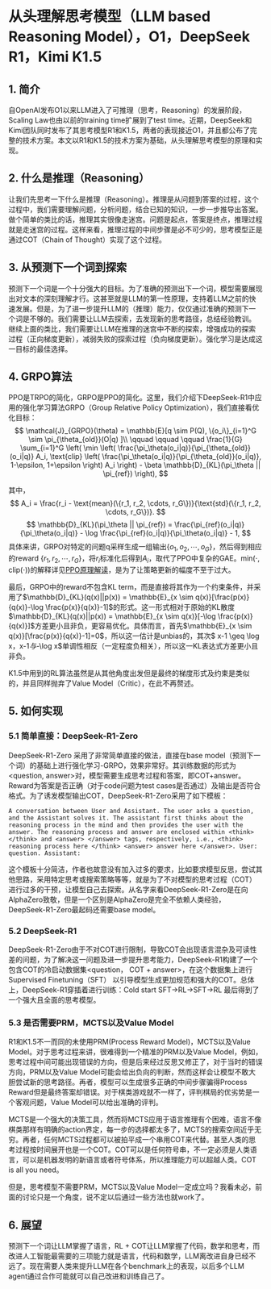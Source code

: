 # 从头理解思考模型（LLM based Reasoning Model），O1，DeepSeek R1，Kimi K1.5

## 1. 简介
自OpenAI发布O1以来LLM进入了可推理（思考，Reasoning）的发展阶段，Scaling Law也由以前的training time扩展到了test time。近期，DeepSeek和Kimi团队同时发布了其思考模型R1和K1.5，两者的表现接近O1，并且都公布了完整的技术方案。本文以R1和K1.5的技术方案为基础，从头理解思考模型的原理和实现。
## 2. 什么是推理（Reasoning）
让我们先思考一下什么是推理（Reasoning）。推理是从问题到答案的过程，这个过程中，我们需要理解问题，分析问题，结合已知的知识，一步一步推导出答案。做个简单的类比的话，推理其实很像走迷宫。问题是起点，答案是终点，推理过程就是走迷宫的过程。这样来看，推理过程的中间步骤是必不可少的，思考模型正是通过COT（Chain of Thought）实现了这个过程。
## 3. 从预测下一个词到探索
预测下一个词是一个十分强大的目标。为了准确的预测出下一个词，模型需要展现出对文本的深刻理解才行。这甚至就是LLM的第一性原理，支持着LLM之前的快速发展。但是，为了进一步提升LLM的（推理）能力，仅仅通过准确的预测下一个词是不够的。我们需要让LLM去探索，去发现新的思考路径，总结经验教训。继续上面的类比，我们需要让LLM在推理的迷宫中不断的探索，增强成功的探索过程（正向梯度更新），减弱失败的探索过程（负向梯度更新）。强化学习是达成这一目标的最佳选择。
## 4. GRPO算法
PPO是TRPO的简化，GRPO是PPO的简化。这里，我们介绍下DeepSeek-R1中应用的强化学习算法GRPO（Group Relative Policy Optimization），我们直接看优化目标：
$$
\mathcal{J}_{GRPO}(\theta) = \mathbb{E}[q \sim P(Q), \{o_i\}_{i=1}^G \sim \pi_{\theta_{old}}(O|q) ]\\
 \qquad  \qquad  \qquad
\frac{1}{G} \sum_{i=1}^G \left( \min \left( \frac{\pi_\theta(o_i|q)}{\pi_{\theta_{old}}(o_i|q)} A_i, \text{clip} \left( \frac{\pi_\theta(o_i|q)}{\pi_{\theta_{old}}(o_i|q)}, 1-\epsilon, 1+\epsilon \right) A_i \right) - \beta \mathbb{D}_{KL}(\pi_\theta || \pi_{ref}) \right),
$$


其中，
$$
A_i = \frac{r_i - \text{mean}(\{r_1, r_2, \cdots, r_G\})}{\text{std}(\{r_1, r_2, \cdots, r_G\})}.
$$
$$
\mathbb{D}_{KL}(\pi_\theta || \pi_{ref}) = \frac{\pi_{ref}(o_i|q)}{\pi_\theta(o_i|q)} - \log \frac{\pi_{ref}(o_i|q)}{\pi_\theta(o_i|q)} - 1,
$$
具体来讲，GRPO对特定的问题q采样生成一组输出$\{o_1, o_2, \cdots, o_G\}$，然后得到相应的reward $\{r_1, r_2, \cdots, r_G\}$，将$r_i$标准化后得到$A_i$，取代了PPO中复杂的GAE。$\text{min}(\cdot,\text{clip}(\cdot))$的解释详见[PPO原理解读](https://zhuanlan.zhihu.com/p/3333839684)，是为了让策略更新的幅度不至于过大。

最后，GRPO中的reward不包含KL term，而是直接将其作为一个约束条件，并采用了$\mathbb{D}_{KL}(q(x)||p(x)) = \mathbb{E}_{x \sim q(x)}[\frac{p(x)}{q(x)}-\log \frac{p(x)}{q(x)}-1]$的形式。这一形式相对于原始的KL散度$\mathbb{D}_{KL}(q(x)||p(x)) = \mathbb{E}_{x \sim q(x)}[-\log \frac{p(x)}{q(x)}]$方差更小且非负，更容易优化。具体而言，首先$\mathbb{E}_{x \sim q(x)}[\frac{p(x)}{q(x)}-1]=0$，所以这一估计是unbias的，其次$ x-1 \geq \log x$，$x-1$与$-\log x$单调性相反（一定程度负相关），所以这一KL表达式方差更小且非负。

K1.5中用到的RL算法虽然是从其他角度出发但是最终的梯度形式及约束是类似的，并且同样抛弃了Value Model（Critic），在此不再赘述。
## 5. 如何实现
### 5.1 简单直接：DeepSeek-R1-Zero
DeepSeek-R1-Zero 采用了非常简单直接的做法，直接在base model（预测下一个词）的基础上进行强化学习-GRPO，效果非常好。其训练数据的形式为<question, answer>对，模型需要生成思考过程和答案，即COT+answer。Reward为答案是否正确（对于code问题为test cases是否通过）及输出是否符合格式。为了诱发模型输出COT，DeepSeek-R1-Zero采用了如下模板：
```
A conversation between User and Assistant. The user asks a question, and the Assistant solves it. The assistant first thinks about the reasoning process in the mind and then provides the user with the answer. The reasoning process and answer are enclosed within <think> </think> and <answer> </answer> tags, respectively, i.e., <think> reasoning process here </think> <answer> answer here </answer>. User: question. Assistant:
```
这个模板十分简洁，作者也故意没有加入过多的要求，比如要求模型反思，尝试其他思路，采用特定思考或搜索策略等等，就是为了不对模型的思考过程（COT）进行过多的干预，让模型自己去探索。从名字来看DeepSeek-R1-Zero是在向AlphaZero致敬，但是一个区别是AlphaZero是完全不依赖人类经验，DeepSeek-R1-Zero最起码还需要base model。
### 5.2 DeepSeek-R1
DeepSeek-R1-Zero由于不对COT进行限制，导致COT会出现语言混杂及可读性差的问题，为了解决这一问题及进一步提升思考能力，DeepSeek-R1构建了一个包含COT的冷启动数据集<question， COT + answer>，在这个数据集上进行Supervised Finetuning（SFT） 以引导模型生成更加规范和强大的COT。总体上，DeepSeek-R1穿插着进行训练：Cold start SFT->RL->SFT->RL 最后得到了一个强大且全面的思考模型。
### 5.3 是否需要PRM，MCTS以及Value Model
R1和K1.5不一而同的未使用PRM(Process Reward Model)，MCTS以及Value Model。对于思考过程来讲，很难得到一个精准的PRM以及Value Model，例如，思考过程中间可能出现错误的方向，但是后来经过反思又修正了，对于当时的错误方向，PRM以及Value Model可能会给出负向的判断，然而这样会让模型不敢大胆尝试新的思考路径。再者，模型可以生成很多正确的中间步骤骗得Process Reward但是最终答案却错误。对于棋类游戏就不一样了，评判棋局的优劣势是一个客观问题，Value Model可以给出准确的评判。

MCTS是一个强大的决策工具，然而将MCTS应用于语言推理有个困难，语言不像棋类那样有明确的action界定，每一步的选择都太多了，MCTS的搜索空间近乎无穷。再者，任何MCTS过程都可以被拍平成一个串用COT来代替。甚至人类的思考过程按时间展开也是一个COT。COT可以是任何符号串，不一定必须是人类语言，可以是机器发明的新语言或者符号体系，所以推理能力可以超越人类。COT is all you need。

但是，思考模型不需要PRM，MCTS以及Value Model一定成立吗？我看未必，前面的讨论只是一个角度，说不定以后通过一些方法也就work了。
## 6. 展望
预测下一个词让LLM掌握了语言，RL + COT让LLM掌握了代码，数学和思考，而改进人工智能最需要的三项能力就是语言，代码和数学，LLM离改进自身已经不远了。现在需要人类来提升LLM在各个benchmark上的表现，以后多个LLM agent通过合作可能就可以自己改进和训练自己了。